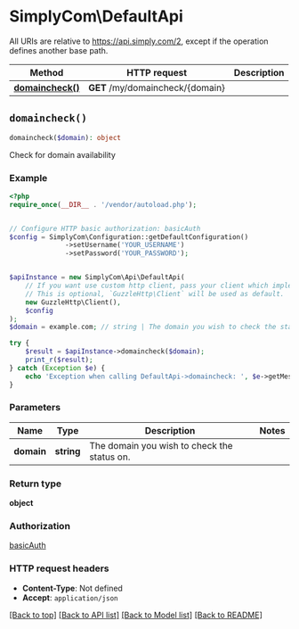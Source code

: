 # SimplyCom\DefaultApi

All URIs are relative to https://api.simply.com/2, except if the operation defines another base path.

| Method | HTTP request | Description |
| ------------- | ------------- | ------------- |
| [**domaincheck()**](DefaultApi.md#domaincheck) | **GET** /my/domaincheck/{domain} |  |


## `domaincheck()`

```php
domaincheck($domain): object
```



Check for domain availability

### Example

```php
<?php
require_once(__DIR__ . '/vendor/autoload.php');


// Configure HTTP basic authorization: basicAuth
$config = SimplyCom\Configuration::getDefaultConfiguration()
              ->setUsername('YOUR_USERNAME')
              ->setPassword('YOUR_PASSWORD');


$apiInstance = new SimplyCom\Api\DefaultApi(
    // If you want use custom http client, pass your client which implements `GuzzleHttp\ClientInterface`.
    // This is optional, `GuzzleHttp\Client` will be used as default.
    new GuzzleHttp\Client(),
    $config
);
$domain = example.com; // string | The domain you wish to check the status on.

try {
    $result = $apiInstance->domaincheck($domain);
    print_r($result);
} catch (Exception $e) {
    echo 'Exception when calling DefaultApi->domaincheck: ', $e->getMessage(), PHP_EOL;
}
```

### Parameters

| Name | Type | Description  | Notes |
| ------------- | ------------- | ------------- | ------------- |
| **domain** | **string**| The domain you wish to check the status on. | |

### Return type

**object**

### Authorization

[basicAuth](../../README.md#basicAuth)

### HTTP request headers

- **Content-Type**: Not defined
- **Accept**: `application/json`

[[Back to top]](#) [[Back to API list]](../../README.md#endpoints)
[[Back to Model list]](../../README.md#models)
[[Back to README]](../../README.md)
